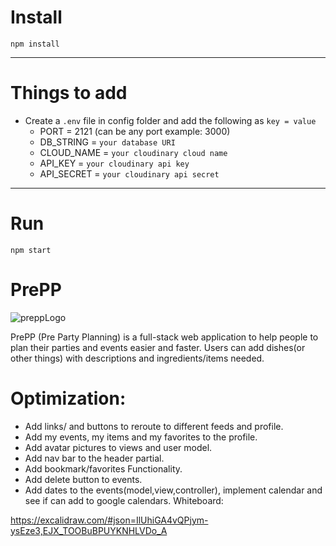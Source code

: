# Install

`npm install`

---

# Things to add

- Create a `.env` file in config folder and add the following as `key = value`
  - PORT = 2121 (can be any port example: 3000)
  - DB_STRING = `your database URI`
  - CLOUD_NAME = `your cloudinary cloud name`
  - API_KEY = `your cloudinary api key`
  - API_SECRET = `your cloudinary api secret`

---

# Run

`npm start`
# PrePP
![preppLogo](https://user-images.githubusercontent.com/67973604/194168057-c3d3e61e-aa25-486b-ae90-de607c4037fe.gif)

PrePP (Pre Party Planning) is a full-stack web application to help people to plan their parties and events easier and faster.
Users can add dishes(or other things) with descriptions and ingredients/items needed.

 # Optimization:
- Add links/ and buttons to reroute to different feeds and profile.
- Add my events, my items and my favorites to the profile.
- Add avatar pictures to views and user model.
- Add nav bar to the header partial.
- Add bookmark/favorites Functionality.
- Add delete button to events.
- Add dates to the events(model,view,controller), implement calendar and see if can add to google calendars.
Whiteboard:

https://excalidraw.com/#json=IlUhiGA4vQPjym-ysEze3,EJX_TOOBuBPUYKNHLVDo_A
